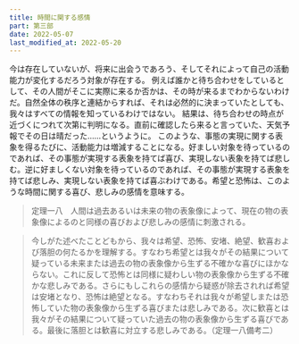 ```yaml
---
title: 時間に関する感情
part: 第三部
date: 2022-05-07
last_modified_at: 2022-05-20
---
```


今は存在していないが、将来に出会うであろう、そしてそれによって自己の活動能力が変化するだろう対象が存在する。
例えば誰かと待ち合わせをしているとして、その人間がそこに実際に来るか否かは、その時が来るまでわからないわけだ。自然全体の秩序と連結からすれば、それは必然的に決まっていたとしても、我々はすべての情報を知っているわけではない。
結果は、待ち合わせの時点が近づくにつれて次第に判明になる。直前に確認したら来ると言っていた、天気予報でその日は晴だった……というように。
このような、事態の実現に関する表象を得るたびに、活動能力は増減することになる。好ましい対象を待っているのであれば、その事態が実現する表象を持てば喜び、実現しない表象を持てば悲しむ。逆に好ましくない対象を待っているのであれば、その事態が実現する表象を持てば悲しみ、実現しない表象を持てば喜ぶわけである。希望と恐怖は、このような時間に関する喜び、悲しみの感情を意味する。

>定理一八　人間は過去あるいは未来の物の表象像によって、現在の物の表象像によるのと同様の喜びおよび悲しみの感情に刺激される。

>今しがた述べたことどもから、我々は希望、恐怖、安堵、絶望、歓喜および落胆の何たるかを理解する。すなわち希望とは我々がその結果について疑っている未来または過去の物の表象像から生ずる不確かな喜びにほかならない。これに反して恐怖とは同様に疑わしい物の表象像から生ずる不確かな悲しみである。さらにもしこれらの感情から疑惑が除去されれば希望は安堵となり、恐怖は絶望となる。すなわちそれは我々が希望しまたは恐怖していた物の表象像から生ずる喜びまたは悲しみである。次に歓喜とは我々がその結果について疑っていた過去の物の表象像から生ずる喜びである。最後に落胆とは歓喜に対立する悲しみである。（定理一八備考二）
